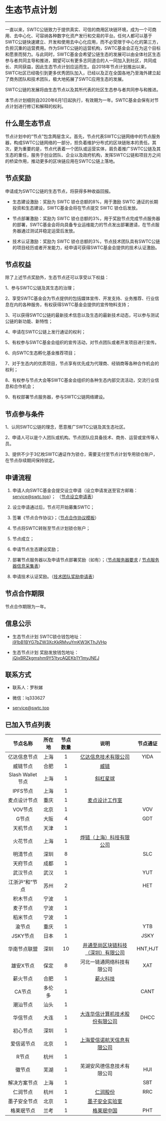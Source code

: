 # 生态节点计划

***

一直以来，SWTC公链致力于提供真实、可信的商用区块链环境，成为一个可商用、去中心化、可容纳各种数字化资产发行和交易的平台。任何人都可以基于SWTC公链快速建立、开发和使用去中心化应用，而不必受限于中心化的第三方，负担沉重的运营费用。作为SWTC公链的运营机构，SWTC基金会正在为这个目标和愿景而努力。与此同时，SWTC基金会希望公链生态的发展可以由全体社区生态参与者共同主导和推进，期望可以有更多志同道合的人一同加入到社区，共同成长、共同获益，因此生态节点计划应运而生。自2018年节点计划推出以来，SWTC社区已经吸引到更多优秀团队加入，已经以及正在全国各地乃至海外建立起了商务团队和技术团队，极大地拓展了SWTC应用生态的发展。

SWTC公链的发展将由生态节点以及其所代表的社区生态参与者共同参与和推进。

本节点计划细则自2020年6月1日起执行，有效期为一年。SWTC基金会保有对节点计划进行修订和解释的权利。

## 什么是生态节点

节点计划中的“节点”包含两层含义。首先，节点代表SWTC公链网络中的节点服务器，构成SWTC公链网络的一部分，担负着维护分布式的区块链账本的责任。其次，更为重要的是，节点代表着一个团队或运营实体，肩负着推广SWTC公链及其生态的重任，服务于创业团队、企业以及政府机构，发挥SWTC公链和项目方之间的桥梁作用，推动更多的区块链应用在SWTC公链上落地。

## 节点奖励

申请成为SWTC公链的生态节点，将获得多种收益回报。

* 生态建设激励：奖励为 SWTC 锁仓总额的8%，用于激励 SWTC 通证的长期投资和生态建设，SWTC基金会将在节点提交 SWTC 锁仓后发放。

* 节点部署激励：奖励为 SWTC 锁仓总额的3%，用于奖励节点完成节点服务器的部署，SWTC基金会将向具备专业运维能力的节点发出部署邀请，在节点服务器通过测试并稳定运营后发放。

* 技术认证激励：奖励为 SWTC 锁仓总额的3%，节点技术团队具有SWTC公链的项目经历或者开发能力，经申请可获得SWTC基金会提供的技术认证激励。

## 节点权益

除了上述节点奖励外，生态节点还可以享受以下权益：

1、参与SWTC公链及其生态的治理；

2、享受SWTC基金会为节点提供的包括媒体宣传、开发支持、业务推荐、行业信息在内的各种服务，有权获得SWTC基金会提供的宣传物料支持；

3、可以获得SWTC公链的最新技术信息以及生态的最新技术动态，可以参与测试公链的新功能、新特性；

4、申请在SWTC公链上发行通证的权利；

5、有权参与SWTC基金会组织的宣传活动，对节点团队或者开发项目进行宣传。

6、向SWTC生态孵化基金推荐项目；

7、对于生态内的优质项目，节点享有优先成为代理商、经销商等各种合作机会的权利；

8、有权参与节点大会等SWTC基金会组织的各种生态内部交流活动，交流行业信息和合作机会；

9、有权部署节点服务器，参与SWTC公链网络建设。

## 节点参与条件

1、认同SWTC公链的理念，愿意推广SWTC公链及其生态社区。

2、申请人可以是个人团队或机构。节点团队应具备技术、商务、运营或宣传等人员。

3、提供不少于3亿枚SWTC通证作为锁仓，需要支付至节点计划专用锁仓账户，在节点存续期间保持锁定。

## 申请流程

1. 申请人向SWTC基金会提交设立申请（设立申请发送至官方邮箱：service@swtc.top）； （[节点设立申请表](./nodeapply.docx)）

2. 设立申请通过后，节点可开始募集SWTC；

3. 签署《节点合作协议》；（[节点合作协议模板](./nodecontract.docx)）

4. 节点将SWTC转账至节点计划锁仓账户；

5. 节点成立；

6. 申请节点生态建设奖励；

7. 部署节点服务器以及申请节点部署奖励（如有）；（[节点服务器要求](./serverspecs.pdf) / [节点服务器信息采集表](./serverinfo.xlsx)）

8. 申请技术认证奖励。（[技术团队奖励申请表](./teamreward.xlsx)）

## 节点合作期限

节点合作期限为一年。

## 信息公示

* 生态节点计划 SWTC锁仓钱包地址：[j91bB1BYG7bZW3XcKkRMvuYmKW3KThJVHp](http://state.jingtum.com/#/wallet/j91bB1BYG7bZW3XcKkRMvuYmKW3KThJVHp)

* 生态节点计划 奖励发放钱包地址：[jQjxBRZkgmshm9Y51tycAQEKb1Y1myJNEJ](http://state.jingtum.com/#/wallet/jQjxBRZkgmshm9Y51tycAQEKb1Y1myJNEJ)

## 联系方式

* 联系人：罗秋娣

* 微信：lq333627

* service@swtc.top

## 已加入节点列表

节点名称|所在地|节点数量|说明|节点通证
:-:|:-:|:-:|:-:|:-:
亿达信息节点|上海|1|[亿达信息技术有限公司](http://yidatec.com/)|YIDA
威链节点|合肥|1|[威链](https://weidex.vip/)|
Slash Wallet节点|上海|1|[斜杠星球](http://www.myslashwallet.com/)|
IPFS节点|上海|1||
麦点设计节点|重庆|1|[麦点设计工作室](http://www.maidianlabs.com/)|
VOV节点|北京|1||VOV
G节点|大阪|4||GDT
天机节点|天津|1||
火花节点|上海|1|[烨链（上海）科技有限公司](https://www.sparkchain.cn/)|
明清节点|深圳|8||SLC
天府节点|成都|1||
武汉节点|武汉|1||YUT
江浙沪“和”节点|苏州|2||HET
积木节点|宁波|1||
麦子节点|宁波|1||
稻米节点|宁波|1||
渝节点|重庆|1||YTB
JSKY节点|日本|1||JSKY
华南节点联盟|深圳|10|[井通至尚区块链科技（深圳）有限公司](https://www.jingtumzs.com/)|HNT,HJT
雄安X节点|保定|8|河北一链通网络科技有限公司|XAT
薪火节点|合肥|1|[薪火科技](http://xinhuokj.com/)|
CA节点|多伦多|1||CANT
潮汕节点|汕头|1||
华信节点|大连|1|[大连华信计算机技术股份有限公司](http://www.dhc.com.cn/)|DHCC
初心节点|深圳|1||
爱信诺节点|北京|1|[上海爱信诺航天信息有限公司](http://sh.aisino.com/)|
R节点|杭州|1||
徽节点|芜湖|1|芜湖安风德信息技术有限公司|HUI
解决方案节点|上海|1||SBT
仁润节点|杭州|1|[仁润股份](http://www.renrunkeji.com/)|RRC
墨子安全节点|北京|1|[墨子安全实验室](http://mozi.one/)|
格莱珉节点|兰考|1|[格莱珉中国](http://www.grameenchina.cn/)|PHT
